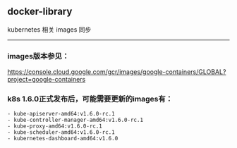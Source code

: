 ## docker-library

kubernetes 相关 images 同步


---

### images版本参见：

  https://console.cloud.google.com/gcr/images/google-containers/GLOBAL?project=google-containers



### k8s 1.6.0正式发布后，可能需要更新的images有：
    - kube-apiserver-amd64:v1.6.0-rc.1
    - kube-controller-manager-amd64:v1.6.0-rc.1
    - kube-proxy-amd64:v1.6.0-rc.1
    - kube-scheduler-amd64:v1.6.0-rc.1
    - kubernetes-dashboard-amd64:v1.6.0


